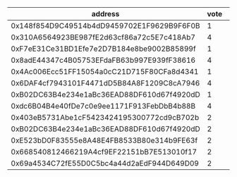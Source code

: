 address|vote|timestamp|signature
---|---|---|---
0x148f854D9C49514b4dD9459702E1F9629B9F6F0B|1|1603204072|0x968c978834c3e01b52d8cdc0e304c380f69c4b331a054463e845f1f12f9fd0f363217ac1dcee19096a8ff39b2baf11b011d76fbb1788dbf9636f0f5f8923010c1c
0x310A6564923BE987fE2d63cf86a72c5E7c418Ab7|4|1603204922|0xed2adfb2d14815b19000eeaaa30e1dbdbf2061b2bc070ffb09af3340e2f0918a04611fadd66897c76bacc57fc26d79198048c9685def58dcacdb9ea3c692dcc11b
0xF7eE31Ce31BD1Efe7e2D7B184e8be9002B85899f|1|1603206683|0xa4d9c2279b1628d5c6dd90e464af8a39eacdeddc3911a4f51b8d3dfed24a91e45a20863925ad804962935aec3389c7da0083b0c6498bba12e8b619a3037b7a291c
0x8adE44347c4B05753EFdaFB63b997E939fF38616|4|1603206863|0x934fa58f34637c56c46a90ecbeaffbdb41de7892d8f3c608e20cb1693c00dcc450eb14f195be2d1d4bb785ab81105d233e58ce2766d97bcb5b158d4afa5404e91b
0x4Ac006Ecc51FF15054a0cC21D715F80CFa8d4341|1|1603207170|0x5fb2ed93dc9a050d773217717899bbf98b4555c4bdbfc73fe2cd64d6ad18e1d56f812402e111632db41032fd8f138b3c7211e65baaa0303bec7ca3441d9ea2511b
0x6DAF4cf7943101F4471dD5B84A8F1209C8cA7946|4|1603207225|0x805b3c3588953f02822300250c33f4baa822f782a187d09cd88398c7325cac227e851cf775ff21914bfc32908c672b8962359690bf3ed80ffb07cc6c78a337ed1c
0xB02DC63B4e234e1aBc36EAD88DF610d67f4920dD|1|1603208912|0x9daf18def9862eb0156255a5a0e9a51e5d4aabe8cfd598899000989c519189ad582b992d3e7f602d90b8104400ff30dd055e2895d52ce6f1888ec9fa6a5a1d671c
0xdc6B04B4e40fDe7c0e9ee1171F913FebDbB4b88B|4|1603210368|0x6db9fe056eaf0ddf0c6c45cdbae70d29c14957dfbbb2aa2cbf9e3336f5d131b3080fc90d21e3e3dc486c8409980c8bd6dc473570daf658dd2b7929d18eebe1f11b
0x403eB5731Abe1cF5423424195300772cd9cB702b|2|1603215403|0x610f0b83fd13014049086063e42cb9e459debd5e3163eaab51bf3fc7e23f54645b366bee40b4b8348a3ef869a2e33c09a7be77387d67a38e0922f7de833da5331b
0xB02DC63B4e234e1aBc36EAD88DF610d67f4920dD|2|1603234955|0x584c14c6ad4255480bbecec6304c7806e2e7db767c16304925345e8a7d188f6937c13d273cb732ef0fdd521c43a0e6ccd7a91d656ea589d7e44ef75c161184b31b
0xE523bD0F83555e8A48E4FB8533B80e314b9FE63f|2|1603238008|0xd7f59503e14fc3bd1ea0cae6a27e123a447ffa753c5becc013793bd4fcc1d6d5742b91e27c4060d9a2b22f2e527070a3f444a50a4fc9027e484187c53a89dd921c
0x668540812466219A4cf9EF22151bB7E513010f17|2|1603250939|0x94ed0d969ab6f79299f941ab10987c4b49d5e1a42d7d9cb56551361325f840cb35eefefa959c4a8d4263faa7f605bed81350f8a72542fcaa032e87be1b3179dc1c
0x69a4534C72fE55D0C5bc4a44d2aEdF944D649D09|2|1603256005|0x31eb25619db105a7613de2b72290e50687ddb38889e6ad8b6daa08bcafc9f79462f0d5ec2a9293c32be7d8e55f756545626b5a4d04eba4047f32e3332002be021b